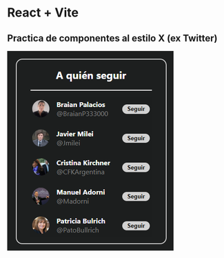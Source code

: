 # React + Vite
## Practica de componentes al estilo X (ex Twitter)

<img src="./src/assets/img/imageTw.png" alt="Imagen de practica de componentes">
